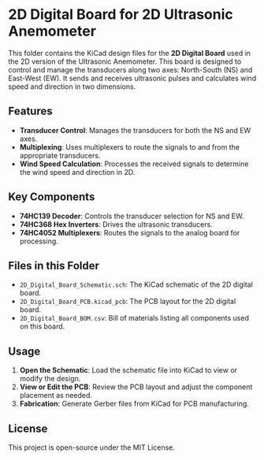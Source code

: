 # 2D Digital Board for 2D Ultrasonic Anemometer

This folder contains the KiCad design files for the **2D Digital Board** used in the 2D version of the Ultrasonic Anemometer. This board is designed to control and manage the transducers along two axes: North-South (NS) and East-West (EW). It sends and receives ultrasonic pulses and calculates wind speed and direction in two dimensions.

## Features
- **Transducer Control**: Manages the transducers for both the NS and EW axes.
- **Multiplexing**: Uses multiplexers to route the signals to and from the appropriate transducers.
- **Wind Speed Calculation**: Processes the received signals to determine the wind speed and direction in 2D.

## Key Components
- **74HC139 Decoder**: Controls the transducer selection for NS and EW.
- **74HC368 Hex Inverters**: Drives the ultrasonic transducers.
- **74HC4052 Multiplexers**: Routes the signals to the analog board for processing.

## Files in this Folder
- `2D_Digital_Board_Schematic.sch`: The KiCad schematic of the 2D digital board.
- `2D_Digital_Board_PCB.kicad_pcb`: The PCB layout for the 2D digital board.
- `2D_Digital_Board_BOM.csv`: Bill of materials listing all components used on this board.

## Usage
1. **Open the Schematic**: Load the schematic file into KiCad to view or modify the design.
2. **View or Edit the PCB**: Review the PCB layout and adjust the component placement as needed.
3. **Fabrication**: Generate Gerber files from KiCad for PCB manufacturing.

## License
This project is open-source under the MIT License.

